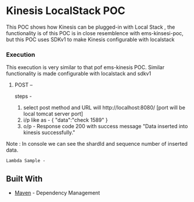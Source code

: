 # Kinesis LocalStack POC

This POC shows how Kinesis can be plugged-in with Local Stack , the functionality is of this POC is in close resemblence with ems-kinsesi-poc, but this POC uses SDKv1 to make Kinesis configurable with localstack 

### Execution
This execution is very similar to that pof ems-kinesis POC. Similar functionality is made configurable with localstack and sdkv1

1.	POST –

	steps - 
	1. select post method and URL will http://localhost:8080/ [port will be local tomcat server port]
	2. i/p like as -
				{
                	"data":"check  1589"
                }
	3. o/p -  Response code 200 with success message "Data inserted into kinesis successfully."

Note :  In console we can see the shardId and sequence number of inserted data.



	
```
Lambda Sample - 

```



## Built With

* [Maven](https://maven.apache.org/) - Dependency Management

